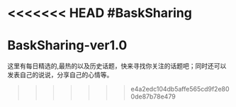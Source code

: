 <<<<<<< HEAD
#BaskSharing
=======
# BaskSharing-ver1.0
这里有每日精选的,最热的以及历史话题，快来寻找你关注的话题吧；同时还可以发表自己的说说，分享自己的心情等。
>>>>>>> e4a2edc104db5affe565cd9f2e800de87b78e479
